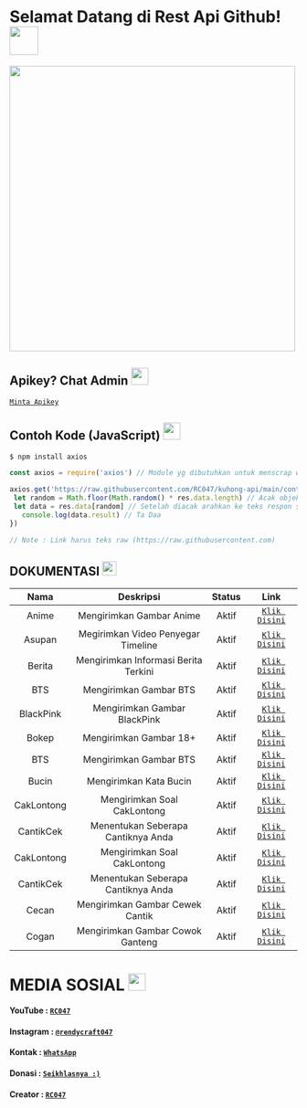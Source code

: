 # Selamat Datang di Rest Api Github! <img src="https://github.com/TheDudeThatCode/TheDudeThatCode/blob/master/Assets/Hi.gif" width="50px">
<img src="https://github.com/TheDudeThatCode/TheDudeThatCode/blob/master/Assets/Developer.gif" width="500px">

## Apikey? Chat Admin <img src="https://github.com/TheDudeThatCode/TheDudeThatCode/blob/master/Assets/happy.gif" width="30px">
[`Minta Apikey`](https://wa.me/62895337278647?text=Bang%20Minta%20Apikey%20Kuhong-Api%20)

## Contoh Kode (JavaScript) <img src="https://github.com/TheDudeThatCode/TheDudeThatCode/blob/master/Assets/Medal.gif" width="30px">

```bash
$ npm install axios
```
```js
const axios = require('axios') // Module yg dibutuhkan untuk menscrap website

axios.get('https://raw.githubusercontent.com/RC047/kuhong-api/main/contoh.json').then((res) => { // Scrap web
 let random = Math.floor(Math.random() * res.data.length) // Acak objek
 let data = res.data[random] // Setelah diacak arahkan ke teks respon sesuai nama diweb
   console.log(data.result) // Ta Daa
})

// Note : Link harus teks raw (https://raw.githubusercontent.com)
```


## DOKUMENTASI <img src="https://github.com/TheDudeThatCode/TheDudeThatCode/blob/master/Assets/coin.gif" width="25px">

| Nama | Deskripsi | Status | Link |
| :-----------------: | :-----------------: | :-------: | :-------: |
| Anime | Mengirimkan Gambar Anime | Aktif  | [`Klik Disini`](https://tinyurl.com/4pk8n3ka)
| Asupan | Megirimkan Video Penyegar Timeline | Aktif | [`Klik Disini`](https://tinyurl.com/uzmk2ytz)
| Berita | Mengirimkan Informasi Berita Terkini | Aktif | [`Klik Disini`](https://tinyurl.com/3rxhkzve)
| BTS | Mengirimkan Gambar BTS | Aktif | [`Klik Disini`](https://tinyurl.com/uyd3kw74)
| BlackPink | Mengirimkan Gambar BlackPink | Aktif | [`Klik Disini`](https://tinyurl.com/2mz7s5p7)
| Bokep | Mengirimkan Gambar 18+ | Aktif | [`Klik Disini`](https://tinyurl.com/p8xf5e6s)
| BTS | Mengirimkan Gambar BTS | Aktif | [`Klik Disini`](https://tinyurl.com/uyd3kw74)
| Bucin | Mengirimkan Kata Bucin | Aktif | [`Klik Disini`](https://tinyurl.com/2mz7s5p7)
| CakLontong | Mengirimkan Soal CakLontong | Aktif | [`Klik Disini`](https://tinyurl.com/9u6vmeyw)
| CantikCek | Menentukan Seberapa Cantiknya Anda | Aktif | [`Klik Disini`](https://tinyurl.com/bp6rmrjm)
| CakLontong | Mengirimkan Soal CakLontong | Aktif | [`Klik Disini`](https://tinyurl.com/9u6vmeyw)
| CantikCek | Menentukan Seberapa Cantiknya Anda | Aktif | [`Klik Disini`](https://tinyurl.com/bp6rmrjm)
| Cecan | Mengirimkan Gambar Cewek Cantik | Aktif | [`Klik Disini`](https://tinyurl.com/y6cd972d)
| Cogan | Mengirimkan Gambar Cowok Ganteng | Aktif | [`Klik Disini`](https://tinyurl.com/55zkyvsw)

# MEDIA SOSIAL <img src="https://github.com/TheDudeThatCode/TheDudeThatCode/blob/master/Assets/Earth.gif" width="30px">

#### YouTube : [`RC047`](https://www.youtube.com/c/RC047)
#### Instagram : [`@rendycraft047`](https://www.instagram.com/rendycraft047)
#### Kontak : [`WhatsApp`](https://wa.me/62895337278647)
#### Donasi : [`Seikhlasnya :)`](https://saweria.co/RC047)
#### Creator : [`RC047`](https://Github.com/RC047)
